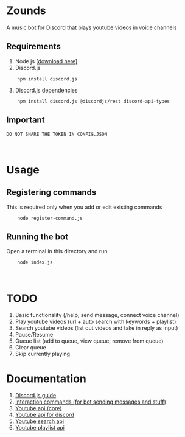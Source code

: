 # Zounds
A music bot for Discord that plays youtube videos in voice channels

## Requirements
1. Node.js [[download here]](https://nodejs.org/en/)
2. Discord.js 
```
    npm install discord.js
```
3. Discord.js dependencies 
```
    npm install discord.js @discordjs/rest discord-api-types
```

## Important
```DO NOT SHARE THE TOKEN IN CONFIG.JSON```

<br>

# Usage
## Registering commands 
This is required only when you add or edit existing commands <br>
```
    node register-command.js
```

## Running the bot
Open a terminal in this directory and run <br>
```
    node index.js
```

<br>

# TODO
1. Basic functionality (/help, send message, connect voice channel)
2. Play youtube videos (url + auto search with keywords + playlist)
3. Search youtube videos (list out videos and take in reply as input)
4. Pause/Resume
5. Queue list (add to queue, view queue, remove from queue)
6. Clear queue
7. Skip currently playing

# Documentation
1. [Discord.js guide](https://discordjs.guide/)
2. [Interaction commands (for bot sending messages and stuff)](https://discord.js.org/#/docs/main/stable/class/CommandInteraction)
3. [Youtube api (core)](https://www.npmjs.com/package/ytdl-core)
4. [Youtube api for discord](https://www.npmjs.com/package/ytdl-core-discord)
5. [Youtube search api](https://www.npmjs.com/package/ytsearch)
6. [Youtube playlist api](https://www.npmjs.com/package/ytpl)